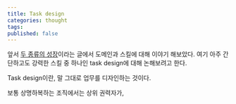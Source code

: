 ```yaml
---
title: Task design
categories: thought
tags: 
published: false
---
```

앞서 [두 종류의 성장](http://jinwoongkim.net/thought/%EB%91%90-%EC%A2%85%EB%A5%98%EC%9D%98-%EC%84%B1%EC%9E%A5/)이라는 글에서 도메인과 스킬에 대해 이야기 해보았다. 여기 아주 간단하고도 강력한 스킬 중 하나인 task design에 대해 논해보려고 한다.

Task design이란, 말 그대로 업무를 디자인하는 것이다.

보통 상명하복하는 조직에서는 상위 권력자가, 
